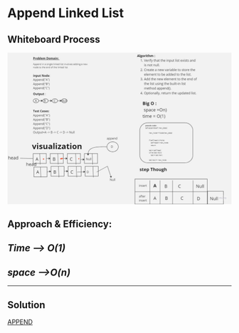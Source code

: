 # Append Linked List

## Whiteboard Process

![Class 05](./Append_whiteboard.jpg)

## Approach & Efficiency:
***Time --> O(1)*** 
---

***space -->O(n)*** 
---

---

## Solution

[APPEND](../linked-list/linked_list.py)